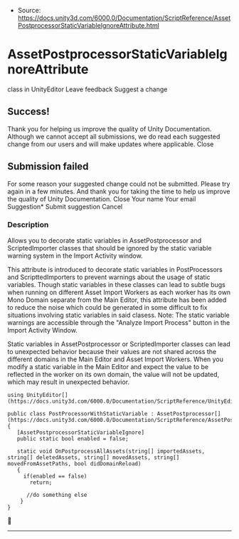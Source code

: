 * Source: https://docs.unity3d.com/6000.0/Documentation/ScriptReference/AssetPostprocessorStaticVariableIgnoreAttribute.html

# AssetPostprocessorStaticVariableIgnoreAttribute
class in UnityEditor
Leave feedback
Suggest a change
## Success!
Thank you for helping us improve the quality of Unity Documentation. Although we cannot accept all submissions, we do read each suggested change from our users and will make updates where applicable.
Close
## Submission failed
For some reason your suggested change could not be submitted. Please <a>try again</a> in a few minutes. And thank you for taking the time to help us improve the quality of Unity Documentation.
Close
Your name Your email Suggestion* Submit suggestion
Cancel
### Description
Allows you to decorate static variables in AssetPostprocessor and ScriptedImporter classes that should be ignored by the static variable warning system in the Import Activity window.  
  
This attribute is introduced to decorate static variables in PostProcessors and ScripttedImporters to prevent warnings about the usage of static variables. Though static variables in these classes can lead to subtle bugs when running on different Asset Import Workers as each worker has its own Mono Domain separate from the Main Editor, this attribute has been added to reduce the noise which could be generated in some difficult to fix situations involving static variables in said clasess.
Note: The static variable warnings are accessible through the "Analyze Import Process" button in the Import Activity Window.  
  
Static variables in AssetPostprocessor or ScriptedImporter classes can lead to unexpected behavior because their values are not shared across the different domains in the Main Editor and Asset Import Workers. When you modify a static variable in the Main Editor and expect the value to be reflected in the worker on its own domain, the value will not be updated, which may result in unexpected behavior.
```
using UnityEditor[](https://docs.unity3d.com/6000.0/Documentation/ScriptReference/UnityEditor.html);  
  
public class PostProcessorWithStaticVariable : AssetPostprocessor[](https://docs.unity3d.com/6000.0/Documentation/ScriptReference/AssetPostprocessor.html)
{
   [AssetPostprocessorStaticVariableIgnore]
   public static bool enabled = false;  
  
   static void OnPostprocessAllAssets(string[] importedAssets, string[] deletedAssets, string[] movedAssets, string[] movedFromAssetPaths, bool didDomainReload)
   {
     if(enabled == false)
       return;  
  
      //do something else
    }
}
```

* * *
